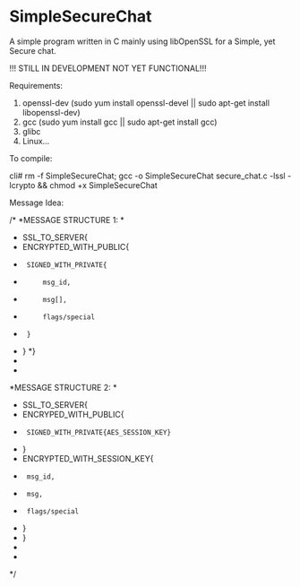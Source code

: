 # SimpleSecureChat
A simple program written in C mainly using libOpenSSL for a Simple, yet Secure chat.

!!! STILL IN DEVELOPMENT NOT YET FUNCTIONAL!!!

Requirements:
1. openssl-dev (sudo yum install openssl-devel || sudo apt-get install libopenssl-dev) 
2. gcc (sudo yum install gcc || sudo apt-get install gcc)
3. glibc
4. Linux... 


To compile:

cli# rm -f SimpleSecureChat; gcc -o SimpleSecureChat secure_chat.c -lssl -lcrypto && chmod +x SimpleSecureChat


Message Idea:

/*
 *MESSAGE STRUCTURE 1:
 *
 * SSL_TO_SERVER{
 *	ENCRYPTED_WITH_PUBLIC{
 * 		SIGNED_WITH_PRIVATE{
 *			msg_id,
 *			msg[],
 *			flags/special
 *		}
 *	}
 *}
 *
 *
 *MESSAGE STRUCTURE 2:
 *
 * SSL_TO_SERVER{
 *	ENCRYPED_WITH_PUBLIC{
 * 		SIGNED_WITH_PRIVATE{AES_SESSION_KEY}
 * 	}
 * 	ENCRYPTED_WITH_SESSION_KEY{
 *		msg_id,
 *		msg,
 *		flags/special
 * 	}
 * }
 *
 *
 */
